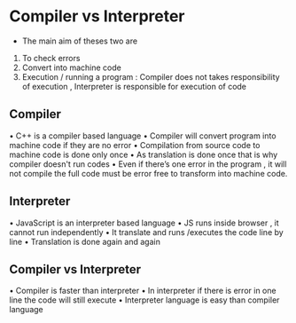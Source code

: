 # Compiler vs Interpreter

- The main aim of theses two are
1. To check errors
2. Convert into machine code
3. Execution / running a program : Compiler does not takes
responsibility of execution , Interpreter is responsible for execution of
code

## Compiler
• C++ is a compiler based language
• Compiler will convert program into machine code if they are no error
• Compilation from source code to machine code is done only once
• As translation is done once that is why compiler doesn't run codes
• Even if there’s one error in the program , it will not compile the full code
must be error free to transform into machine code.

## Interpreter
• JavaScript is an interpreter based language
• JS runs inside browser , it cannot run independently
• It translate and runs /executes the code line by line
• Translation is done again and again

## Compiler vs Interpreter
• Compiler is faster than interpreter
• In interpreter if there is error in one line the code will still execute
• Interpreter language is easy than compiler language
